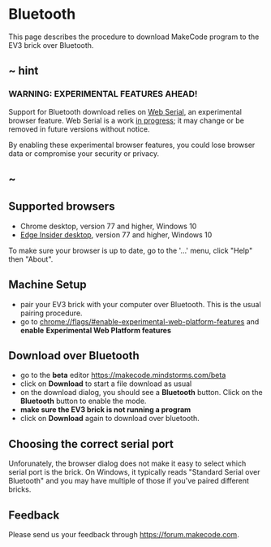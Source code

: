 # Bluetooth

This page describes the procedure to download MakeCode program to the EV3 brick 
over Bluetooth.

## ~ hint

### WARNING: EXPERIMENTAL FEATURES AHEAD! 

Support for Bluetooth download relies on [Web Serial](https://wicg.github.io/serial/),
an experimental browser feature. Web Serial is a work [in progress](https://www.chromestatus.com/feature/6577673212002304); 
it may change or be removed in future versions without notice.

By enabling these experimental browser features, you could lose browser data or compromise your security 
or privacy.

## ~

## Supported browsers

* Chrome desktop, version 77 and higher, Windows 10
* [Edge Insider desktop](https://www.microsoftedgeinsider.com), version 77 and higher, Windows 10

To make sure your browser is up to date, go to the '...' menu, click "Help" then "About".

## Machine Setup

* pair your EV3 brick with your computer over Bluetooth. This is the usual pairing procedure.
* go to [chrome://flags/#enable-experimental-web-platform-features](chrome://flags/#enable-experimental-web-platform-features) and **enable** 
**Experimental Web Platform features**

## Download over Bluetooth

* go to the **beta** editor https://makecode.mindstorms.com/beta
* click on **Download** to start a file download as usual
* on the download dialog, you should see a **Bluetooth** button. Click on the
**Bluetooth** button to enable the mode.
* **make sure the EV3 brick is not running a program**
* click on **Download** again to download over bluetooth.

## Choosing the correct serial port

Unforunately, the browser dialog does not make it easy to select which serial port is the brick.
On Windows, it typically reads "Standard Serial over Bluetooth" and you may 
have multiple of those if you've paired different bricks.

## Feedback

Please send us your feedback through https://forum.makecode.com.